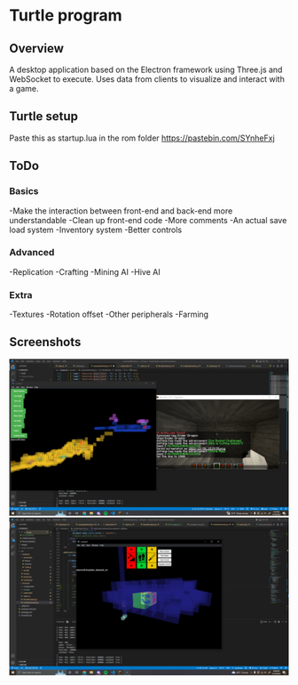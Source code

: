 # Turtle program
## Overview
A desktop application based on the Electron framework using Three.js and WebSocket to execute. Uses data from clients to visualize and interact with a game.

## Turtle setup
Paste this as startup.lua in the rom folder
https://pastebin.com/SYnheFxj

## ToDo
### Basics
-Make the interaction between front-end and back-end more understandable
-Clean up front-end code
-More comments
-An actual save load system
-Inventory system
-Better controls

### Advanced
-Replication
-Crafting
-Mining AI
-Hive AI

### Extra
-Textures
-Rotation offset
-Other peripherals
-Farming

## Screenshots
![Initial Tests](./images/example-12-30.PNG)
![Diamonds](./images/diamonds-12-30.PNG)
